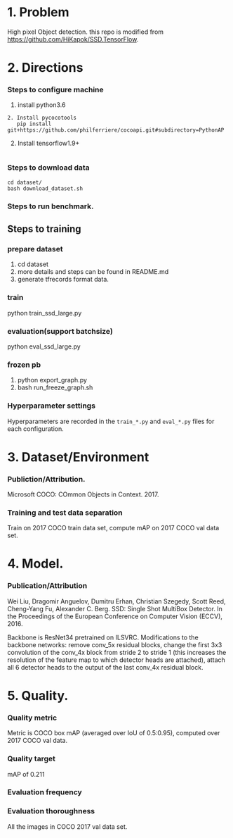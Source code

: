 # 1. Problem
High pixel Object detection. this repo is modified from https://github.com/HiKapok/SSD.TensorFlow.

# 2. Directions

### Steps to configure machine


1. install python3.6
```
2. Install pycocotools
   pip install git+https://github.com/philferriere/cocoapi.git#subdirectory=PythonAP
```
2. Install tensorflow1.9+
```
```

### Steps to download data
```
cd dataset/
bash download_dataset.sh
```

### Steps to run benchmark.

## Steps to training

### prepare dataset
1. cd dataset
2. more details and steps can be found in README.md
3. generate tfrecords format data.

### train
python train_ssd_large.py 
 
### evaluation(support batchsize)
python eval_ssd_large.py

### frozen pb
1. python export_graph.py 
2. bash run_freeze_graph.sh
 
### Hyperparameter settings

Hyperparameters are recorded in the `train_*.py` and `eval_*.py` files for each configuration.

# 3. Dataset/Environment
### Publiction/Attribution.
Microsoft COCO: COmmon Objects in Context. 2017.

### Training and test data separation
Train on 2017 COCO train data set, compute mAP on 2017 COCO val data set.

# 4. Model.
### Publication/Attribution
Wei Liu, Dragomir Anguelov, Dumitru Erhan, Christian Szegedy, Scott Reed, Cheng-Yang Fu, Alexander C. Berg. SSD: Single Shot MultiBox Detector. In the Proceedings of the European Conference on Computer Vision (ECCV), 2016.

Backbone is ResNet34 pretrained on ILSVRC. Modifications to the backbone networks: remove conv_5x residual blocks, change the first 3x3 convolution of the conv_4x block from stride 2 to stride 1 (this increases the resolution of the feature map to which detector heads are attached), attach all 6 detector heads to the output of the last conv_4x residual block.
# 5. Quality.
### Quality metric
Metric is COCO box mAP (averaged over IoU of 0.5:0.95), computed over 2017 COCO val data.

### Quality target
mAP of 0.211

### Evaluation frequency

### Evaluation thoroughness
All the images in COCO 2017 val data set.
